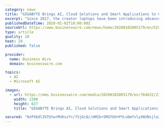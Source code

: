 ```yaml
---
category: news
title: "GIGABYTE Brings AI, Cloud Solutions and Smart Applications to CES 2020 to Enable Future Today"
excerpt: "Since 2017, the creator laptops have been introducing advance and exclusive features such as ultra-thin screen bezel, X-Rite Pantone display calibration, and Microsoft Azure AI. With each iteration upping its predecessor in performing using the latest CPU and GPU from industry leaders Intel and Nvidia, AERO series continues to set standards ..."
publishedDateTime: 2020-01-02T18:00:00Z
sourceUrl: https://www.businesswire.com/news/home/20200102005179/en/GIGABYTE-Brings-AI-Cloud-Solutions-Smart-Applications
type: article
quality: 28
heat: 28
published: false

provider:
  name: Business Wire
  domain: businesswire.com

topics:
  - AI
  - Microsoft AI

images:
  - url: https://mms.businesswire.com/media/20200102005179/en/764632/23/GIGABYTE_Datacenter1.jpg
    width: 1200
    height: 627
    title: "GIGABYTE Brings AI, Cloud Solutions and Smart Applications to CES 2020 to Enable Future Today"

secured: "HzPX6dlZkTUtwrMVKszf+/7SjGcQ//mMIk+5MIFOU+PYLvDmfvlyXNVNsjloZHStiQ4omtWzIahb995DBpd0hjthuDWB6RvpPH5PUGEms1JMGnYTN1kYYPhDnNJL+0Q8JtdtGf+UKkfT/TnZuVkhI944RFNXUniWk7ZsqCv/T14jq4B4V3L6ZdvuQd3HR+aT+Vyqll2ApwdwvRHmx5ZRbGRZUKQaRsEGPDcsmmC1p/oXvSpX5PpmX9K2PNYu7obMZtMNUU4FcBwVliz0VRGWcmGIdcfGQWV8XGkR92aL+oD4SCQtB6yJhswUaWxrA9j2;tNbhpVOVV94OQCjoT2WWlA=="
---
```


